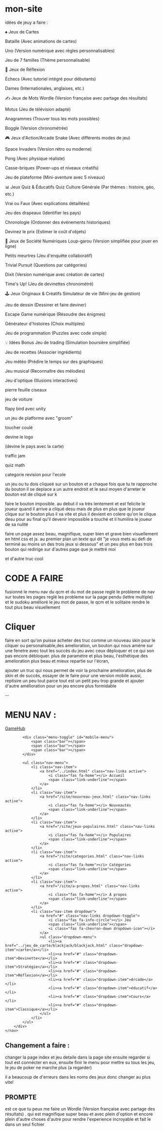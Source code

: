 # mon-site
idées de jeuy a faire :

♠️ Jeux de Cartes

Bataille (Avec animations de cartes)

Uno (Version numérique avec règles personnalisables)

Jeu de 7 familles (Thème personnalisable)

🧩 Jeux de Réflexion


Échecs (Avec tutoriel intégré pour débutants)

Dames (Internationales, anglaises, etc.)

✍️ Jeux de Mots
Wordle (Version française avec partage des résultats)


Motus (Jeu de télévision adapté)

Anagrammes (Trouver tous les mots possibles)

Boggle (Version chronométrée)

🎮 Jeux d'Action/Arcade
Snake (Avec différents modes de jeu)

Space Invaders (Version rétro ou moderne)

Pong (Avec physique réaliste)

Casse-briques (Power-ups et niveaux créatifs)

Jeu de plateforme (Mini-aventure avec 5 niveaux)

📊 Jeux Quiz & Éducatifs
Quiz Culture Générale (Par thèmes : histoire, géo, etc.)

Vrai ou Faux (Avec explications détaillées)

Jeu des drapeaux (Identifier les pays)

Chronologie (Ordonner des événements historiques)

Devinez le prix (Estimer le coût d'objets)

🎲 Jeux de Société Numériques
Loup-garou (Version simplifiée pour jouer en ligne)

Petits meurtres (Jeu d'enquête collaboratif)

Trivial Pursuit (Questions par catégories)

Dixit (Version numérique avec création de cartes)

Time's Up! (Jeu de devinettes chronométré)

🕹️ Jeux Originaux & Créatifs
Simulateur de vie (Mini-jeu de gestion)

Jeu de dessin (Dessiner et faire deviner)

Escape Game numérique (Résoudre des énigmes)

Générateur d'histoires (Choix multiples)

Jeu de programmation (Puzzles avec code simple)

💡 Idées Bonus
Jeu de trading (Simulation boursière simplifiée)

Jeu de recettes (Associer ingrédients)

Jeu météo (Prédire le temps sur des graphiques)

Jeu musical (Reconnaître des mélodies)

Jeu d'optique (Illusions interactives)

pierre feuille ciseaux

jeu de voiture

flapy bird avec unity

un jeu de platforme avec "groom" 

toucher coulé 

devine le logo

(devine le pays avec la carte)

traffic jam

quiz math

categorie revision pour l'ecole 

un jeu ou tu dois cliqueé sur un bouton et a chaque fois que tu te rapproche du bouton il se deplace a un autre endroit et le seul moyen d'arreter le bouton est de cliqué sur k


faire le bouton imposible. au debut il va très lentement et est felicite le joueur quand il arrive a cliqué desu mais de plus en plus que le joueur clique sur le bouton plus il va vite et plus il devient en colere qu'on le clique desu pour au final qu'il devenir impossible a touché et il humilira le joueur de sa nulité


faire un page assez beau, magnifique, super bien et grave bien visuellement en html css et js. au premier plan un texte qui dit "je vous mets au defi de terminé au moins un des trois jeux si dessous"
et un peu plus en bas trois bouton qui redirige sur d'autres page que je mettré moi 

et d'autre truc cool


# CODE A FAIRE 

fusionné le menu nav du qcm et du mot de passe 
reglé le probleme de nav sur toutes les pages
reglé les probleme sur la page pendu (lettre multiple) et le sudoku 
amélioré le jeu mot de passe, le qcm et le solitaire
rendre le tout plus beau visuellement

# Cliquer

faire en sort qu'on puisse acheter des truc comme un nouveau skin pour le cliquer ou personalisable,des amelioration, un bouton qui nous améne sur une fenetre avec tout les succès du jeu avec ceux déploquer et ce qui son pas encore débloquer. plus de paramétre et plus beau, l'esthétique des amelioration plus beau et mieux repartie sur l'écran, 

ajouter un truc qui nous permet de voir la prochaine amelioration, plus de skin et de succès,
essayer de le faire pour une version mobile aussi, reptisire un peu tout parce tout est un petit peu trop grande et ajouter d'autre amélioration pour un jeu encore plus formidable


--

# MENU NAV :


 <nav class="navbar">
        <div class="navbar-container">
            <a href="index.html" class="logo">
                <i class="fas fa-gamepad"></i>
                <span>Game<span>Hub</span></span>
            </a>


            <div class="menu-toggle" id="mobile-menu">
                <span class="bar"></span>
                <span class="bar"></span>
                <span class="bar"></span>
            </div>

            <ul class="nav-menu">
                <li class="nav-item">
                    <a href="../index.html" class="nav-links active">
                        <i class="fas fa-home"></i> Accueil
                        <span class="link-underline"></span>
                    </a>
                </li>
                <li class="nav-item">
                    <a href="/site/nouvreau-jeux.html" class="nav-links active">
                        <i class="fas fa-home"></i> Nouveautés
                        <span class="link-underline"></span>
                    </a>
                </li>
                <li class="nav-item">
                    <a href="/site/jeux-populaires.html" class="nav-links active">
                        <i class="fas fa-home"></i> Populaires
                        <span class="link-underline"></span>
                    </a>
                </li>
                <li class="nav-item">
                    <a href="/site/categories.html" class="nav-links active">
                        <i class="fas fa-home"></i> Catégories
                        <span class="link-underline"></span>
                    </a>
                </li>
                <li class="nav-item">
                    <a href="/site/a-propos.html" class="nav-links active">
                        <i class="fas fa-home"></i> À propos
                        <span class="link-underline"></span>
                    </a>
                </li>
                <li class="nav-item dropdown">
                    <a href="#" class="nav-links dropdown-toggle">
                        <i class="fas fa-info-circle"></i> Jeu
                        <span class="link-underline"></span>
                        <i class="fas fa-chevron-down dropdown-icon"></i>
                    </a>
                    <ul class="dropdown-menu">
                        <li><a href="../jeu_de_carte/blackjack/blackjack.html" class="dropdown-item">carte</a></li>
                        <li><a href="#" class="dropdown-item">Devinette</a></li>
                        <li><a href="#" class="dropdown-item">Stratégie</a></li>
                        <li><a href="#" class="dropdown-item">Réflexion</a></li>
                        <li><a href="#" class="dropdown-item">Arcade</a></li>
                        <li><a href="#" class="dropdown-item">éducatif</a></li>
                        <li><a href="#" class="dropdown-item">Cours</a></li>
                        <li><a href="#" class="dropdown-item">Classique</a></li>
                    </ul>
                </li>
            </ul>
        </div>
    </nav>


# Changement a faire :

changer la page index et jeu detaile dans la page site ensuite regarder si tout est connécter en eux, ensuite finir le menu pour mettre su tous les jeu, le jeu de poker ne marche plus (a regarder)


il a beaucoup de d'erreurs dans les noms des jeux donc changer au plus vite! 

# PROMPTE 

est ce que tu peux me faire un Wordle (Version française avec partage des résultats)
. qui est magnifique super beau et avec plein d'option et encore plein d'autre choses d'autre pour rendre l'experience incroyable  et fait le dans un seul fichier
